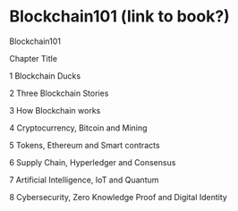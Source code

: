 # Blockchain101 (link to book?)

Blockchain101

Chapter       Title

1           Blockchain Ducks

2           Three Blockchain Stories 

3           How Blockchain works

4           Cryptocurrency, Bitcoin and Mining

5           Tokens, Ethereum and Smart contracts 

6           Supply Chain, Hyperledger and Consensus

7           Artificial Intelligence, IoT and Quantum

8           Cybersecurity, Zero Knowledge Proof and Digital Identity

 
